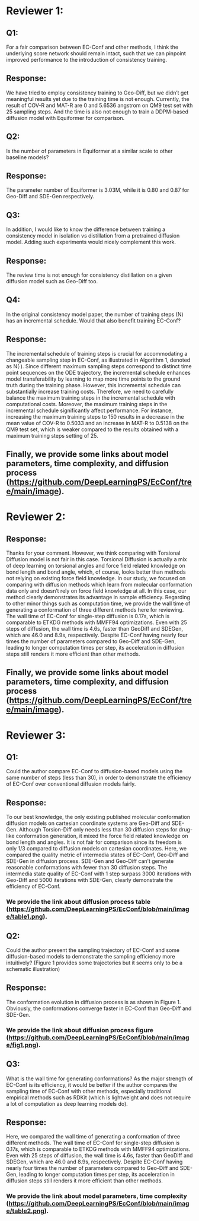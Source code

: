 # Reviewer 1:

## Q1: 
For a fair comparison between EC-Conf and other methods, I think the underlying score network should remain intact, such that we can pinpoint improved performance to the introduction of consistency training.

## Response:
We have tried to employ consistency training to Geo-Diff, but we didn’t get meaningful results yet due to the training time is not enough. Currently, the result of COV-R and MAT-R are 0 and 5.6536 angstrom on QM9 test set with 25 sampling steps. And the time is also not enough to train a DDPM-based diffusion model with Equiformer for comparison. 


## Q2: 
Is the number of parameters in Equiformer at a similar scale to other baseline models?

## Response:
The parameter number of Equiformer is 3.03M, while it is 0.80 and 0.87 for Geo-Diff and SDE-Gen respectively. 


## Q3: 
In addition, I would like to know the difference between training a consistency model in isolation vs distillation from a pretrained diffusion model. Adding such experiments would nicely complement this work.

## Response:
The review time is not enough for consistency distillation on a given diffusion model such as Geo-Diff too. 


## Q4: 
In the original consistency model paper, the number of training steps (N) has an incremental schedule. Would that also benefit training EC-Conf?

## Response: 
The incremental schedule of training steps is crucial for accommodating a changeable sampling step in EC-Conf, as illustrated in Algorithm 1, denoted as N(∙). Since different maximum sampling steps correspond to distinct time point sequences on the ODE trajectory, the incremental schedule enhances model transferability by learning to map more time points to the ground truth during the training phase. However, this incremental schedule can substantially increase training costs. Therefore, we need to carefully balance the maximum training steps in the incremental schedule with computational costs. Moreover, the maximum training steps in the incremental schedule significantly affect performance. For instance, increasing the maximum training steps to 150 results in a decrease in the mean value of COV-R to 0.5033 and an increase in MAT-R to 0.5138 on the QM9 test set, which is weaker compared to the results obtained with a maximum training steps setting of 25.

## Finally, we provide some links about model parameters, time complexity, and diffusion process (https://github.com/DeepLearningPS/EcConf/tree/main/image).






# Reviewer 2: 

## Response: 
Thanks for your comment. However, we think comparing with Torsional Diffusion model is not fair in this case. Torsional Diffusion is actually a mix of deep learning on torsional angles and force field related knowledge on bond length and bond angle, which, of course, looks better than methods not relying on existing force field knowledge. In our study, we focused on comparing with diffusion methods which learn from molecular conformation data only and doesn’t rely on force field knowledge at all. In this case, our method clearly demonstrates its advantage in sample efficiency. Regarding to other minor things such as computation time, we provide the wall time of generating a conformation of three different methods here for reviewing. The wall time of EC-Conf for single-step diffusion is 0.17s, which is comparable to ETKDG methods with MMFF94 optimizations. Even with 25 steps of diffusion, the wall time is 4.6s, faster than GeoDiff and SDEGen, which are 46.0 and 8.9s, respectively. Despite EC-Conf having nearly four times the number of parameters compared to Geo-Diff and SDE-Gen, leading to longer computation times per step, its acceleration in diffusion steps still renders it more efficient than other methods.

## Finally, we provide some links about model parameters, time complexity, and diffusion process (https://github.com/DeepLearningPS/EcConf/tree/main/image).






# Reviewer 3:

## Q1:
Could the author compare EC-Conf to diffusion-based models using the same number of steps (less than 30), in order to demonstrate the efficiency of EC-Conf over conventional diffusion models fairly.

## Response: 
To our best knowledge, the only existing published molecular conformation diffusion models on cartesian coordinate systems are Geo-Diff and SDE-Gen. Although Torsion-Diff only needs less than 30 diffusion steps for drug-like conformation generation, it mixed the force field related knowledge on bond length and angles. It is not fair for comparison since its freedom is only 1/3 compared to diffusion models on cartesian coordinates. 
Here, we compared the quality metric of intermedia states of EC-Conf, Geo-Diff and SDE-Gen in diffusion process. SDE-Gen and Geo-Diff can’t generate reasonable conformations with fewer than 30 diffusion steps. The intermedia state quality of EC-Conf with 1 step surpass 3000 iterations with Geo-Diff and 5000 iterations with SDE-Gen, clearly demonstrate the efficiency of EC-Conf. 

### We provide the link about diffusion process table (https://github.com/DeepLearningPS/EcConf/blob/main/image/table1.png).



## Q2:
Could the author present the sampling trajectory of EC-Conf and some diffusion-based models to demonstrate the sampling efficiency more intuitively? (Figure 1 provides some trajectories but it seems only to be a schematic illustration)

## Response:
The conformation evolution in diffusion process is as shown in Figure 1. Obviously, the conformations converge faster in EC-Conf than Geo-Diff and SDE-Gen.

### We provide the link about diffusion process figure (https://github.com/DeepLearningPS/EcConf/blob/main/image/fig1.png).



## Q3:
What is the wall time for generating conformations? As the major strength of EC-Conf is its efficiency, it would be better if the author compares the sampling time of EC-Conf with other methods, especially traditional empirical methods such as RDKit (which is lightweight and does not require a lot of computation as deep learning models do).

## Response:
Here, we compared the wall time of generating a conformation of three different methods. The wall time of EC-Conf for single-step diffusion is 0.17s, which is comparable to ETKDG methods with MMFF94 optimizations. Even with 25 steps of diffusion, the wall time is 4.6s, faster than GeoDiff and SDEGen, which are 46.0 and 8.9s, respectively. Despite EC-Conf having nearly four times the number of parameters compared to Geo-Diff and SDE-Gen, leading to longer computation times per step, its acceleration in diffusion steps still renders it more efficient than other methods.

### We provide the link about model parameters, time complexity (https://github.com/DeepLearningPS/EcConf/blob/main/image/table2.png).







